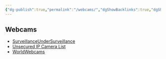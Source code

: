 ```yaml
---
{"dg-publish":true,"permalink":"/webcams/","dgShowBacklinks":true,"dgShowLocalGraph":true}
---
```



## Webcams
- [SurveillanceUnderSurveillance](https://kamba4.crux.uberspace.de/)
- [Unsecured IP Camera List](https://reolink.com/unsecured-ip-camera-list)
- [WorldWebcams](http://world-webcams.nsspot.net/?m=Webcam_map)